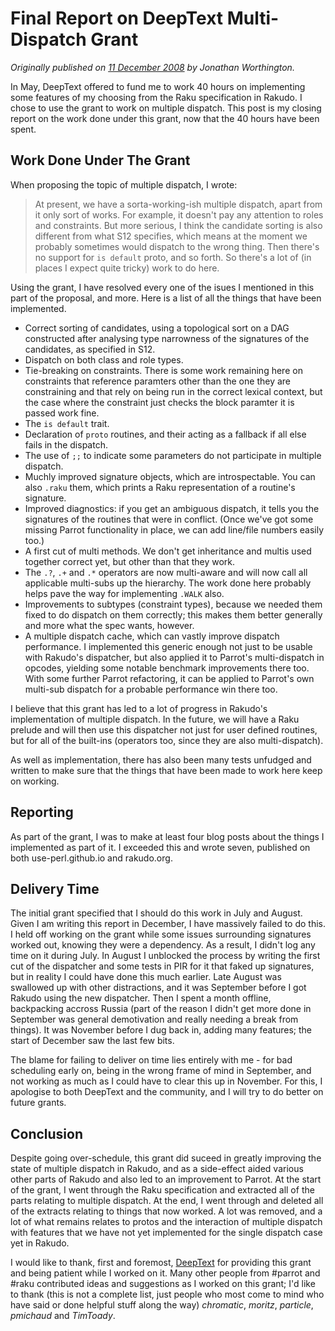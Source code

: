# Final Report on DeepText Multi-Dispatch Grant
    
*Originally published on [11 December 2008](https://use-perl.github.io/user/JonathanWorthington/journal/38070/) by Jonathan Worthington.*

In May, DeepText offered to fund me to work 40 hours on implementing some features of my choosing from the Raku specification in Rakudo. I chose to use the grant to work on multiple dispatch. This post is my closing report on the work done under this grant, now that the 40 hours have been spent.

## Work Done Under The Grant
When proposing the topic of multiple dispatch, I wrote:

> At present, we have a sorta-working-ish multiple dispatch, apart from it only sort of works. For example, it doesn't pay any attention to roles and constraints. But more serious, I think the candidate sorting is also different from what S12 specifies, which means at the moment we probably sometimes would dispatch to the wrong thing. Then there's no support for `is default` proto, and so forth. So there's a lot of (in places I expect quite tricky) work to do here.

Using the grant, I have resolved every one of the isues I mentioned in this part of the proposal, and more. Here is a list of all the things that have been implemented.

- Correct sorting of candidates, using a topological sort on a DAG constructed after analysing type narrowness of the signatures of the candidates, as specified in S12.
- Dispatch on both class and role types.
- Tie-breaking on constraints. There is some work remaining here on constraints that reference paramters other than the one they are constraining and that rely on being run in the correct lexical context, but the case where the constraint just checks the block paramter it is passed work fine.
- The `is default` trait.
- Declaration of `proto` routines, and their acting as a fallback if all else fails in the dispatch.
- The use of `;;` to indicate some parameters do not participate in multiple dispatch.
- Muchly improved signature objects, which are introspectable. You can also `.raku` them, which prints a Raku representation of a routine's signature.
- Improved diagnostics: if you get an ambiguous dispatch, it tells you the signatures of the routines that were in conflict. (Once we've got some missing Parrot functionality in place, we can add line/file numbers easily too.)
- A first cut of multi methods. We don't get inheritance and multis used together correct yet, but other than that they work.
- The `.?`, `.+` and `.*` operators are now multi-aware and will now call all applicable multi-subs up the hierarchy. The work done here probably helps pave the way for implementing `.WALK` also.
- Improvements to subtypes (constraint types), because we needed them fixed to do dispatch on them correctly; this makes them better generally and more what the spec wants, however.
- A multiple dispatch cache, which can vastly improve dispatch performance. I implemented this generic enough not just to be usable with Rakudo's dispatcher, but also applied it to Parrot's multi-dispatch in opcodes, yielding some notable benchmark improvements there too. With some further Parrot refactoring, it can be applied to Parrot's own multi-sub dispatch for a probable performance win there too.

I believe that this grant has led to a lot of progress in Rakudo's implementation of multiple dispatch. In the future, we will have a Raku prelude and will then use this dispatcher not just for user defined routines, but for all of the built-ins (operators too, since they are also multi-dispatch).

As well as implementation, there has also been many tests unfudged and written to make sure that the things that have been made to work here keep on working.

## Reporting
As part of the grant, I was to make at least four blog posts about the things I implemented as part of it. I exceeded this and wrote seven, published on both use-perl.github.io and rakudo.org.

## Delivery Time
The initial grant specified that I should do this work in July and August. Given I am writing this report in December, I have massively failed to do this. I held off working on the grant while some issues surrounding signatures worked out, knowing they were a dependency. As a result, I didn't log any time on it during July. In August I unblocked the process by writing the first cut of the dispatcher and some tests in PIR for it that faked up signatures, but in reality I could have done this much earlier. Late August was swallowed up with other distractions, and it was September before I got Rakudo using the new dispatcher. Then I spent a month offline, backpacking accross Russia (part of the reason I didn't get more done in September was general demotivation and really needing a break from things). It was November before I dug back in, adding many features; the start of December saw the last few bits.

The blame for failing to deliver on time lies entirely with me - for bad scheduling early on, being in the wrong frame of mind in September, and not working as much as I could have to clear this up in November. For this, I apologise to both DeepText and the community, and I will try to do better on future grants.

## Conclusion
Despite going over-schedule, this grant did suceed in greatly improving the state of multiple dispatch in Rakudo, and as a side-effect aided various other parts of Rakudo and also led to an improvement to Parrot. At the start of the grant, I went through the Raku specification and extracted all of the parts relating to multiple dispatch. At the end, I went through and deleted all of the extracts relating to things that now worked. A lot was removed, and a lot of what remains relates to protos and the interaction of multiple dispatch with features that we have not yet implemented for the single dispatch case yet in Rakudo.

I would like to thank, first and foremost, [DeepText](http://www.deeptext.ru) for providing this grant and being patient while I worked on it. Many other people from #parrot and #raku contributed ideas and suggestions as I worked on this grant; I'd like to thank (this is not a complete list, just people who most come to mind who have said or done helpful stuff along the way) *chromatic*, *moritz*, *particle*, *pmichaud* and *TimToady*.
